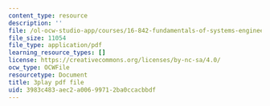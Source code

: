 ```yaml
---
content_type: resource
description: ''
file: /ol-ocw-studio-app/courses/16-842-fundamentals-of-systems-engineering-fall-2015/3983c483aec2a00699712ba0ccacbbdf_Gv3fPjWiQhs.pdf
file_size: 11054
file_type: application/pdf
learning_resource_types: []
license: https://creativecommons.org/licenses/by-nc-sa/4.0/
ocw_type: OCWFile
resourcetype: Document
title: 3play pdf file
uid: 3983c483-aec2-a006-9971-2ba0ccacbbdf
---
```

